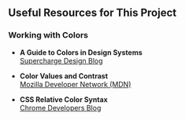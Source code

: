 ## Useful Resources for This Project

### Working with Colors

- **A Guide to Colors in Design Systems**  
  [Supercharge Design Blog](https://supercharge.design/blog/a-guide-to-colors-in-design-systems)  

- **Color Values and Contrast**  
  [Mozilla Developer Network (MDN)](https://developer.mozilla.org/en-US/docs/Web/CSS/color_value/color-contrast)  

- **CSS Relative Color Syntax**  
  [Chrome Developers Blog](https://developer.chrome.com/blog/css-relative-color-syntax)  

